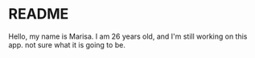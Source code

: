 # README

Hello, my name is Marisa. I am 26 years old, and I'm still working on this app. not sure what it is going to be.
